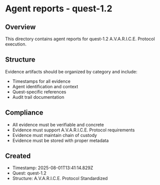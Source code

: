 # Agent reports - quest-1.2

## Overview
This directory contains agent reports for quest-1.2 A.V.A.R.I.C.E. Protocol execution.

## Structure
Evidence artifacts should be organized by category and include:
- Timestamps for all evidence
- Agent identification and context
- Quest-specific references
- Audit trail documentation

## Compliance
- All evidence must be verifiable and concrete
- Evidence must support A.V.A.R.I.C.E. Protocol requirements
- Evidence must maintain chain of custody
- Evidence must be stored with proper metadata

## Created
- Timestamp: 2025-08-01T13:41:14.829Z
- Quest: quest-1.2
- Structure: A.V.A.R.I.C.E. Protocol Standardized
